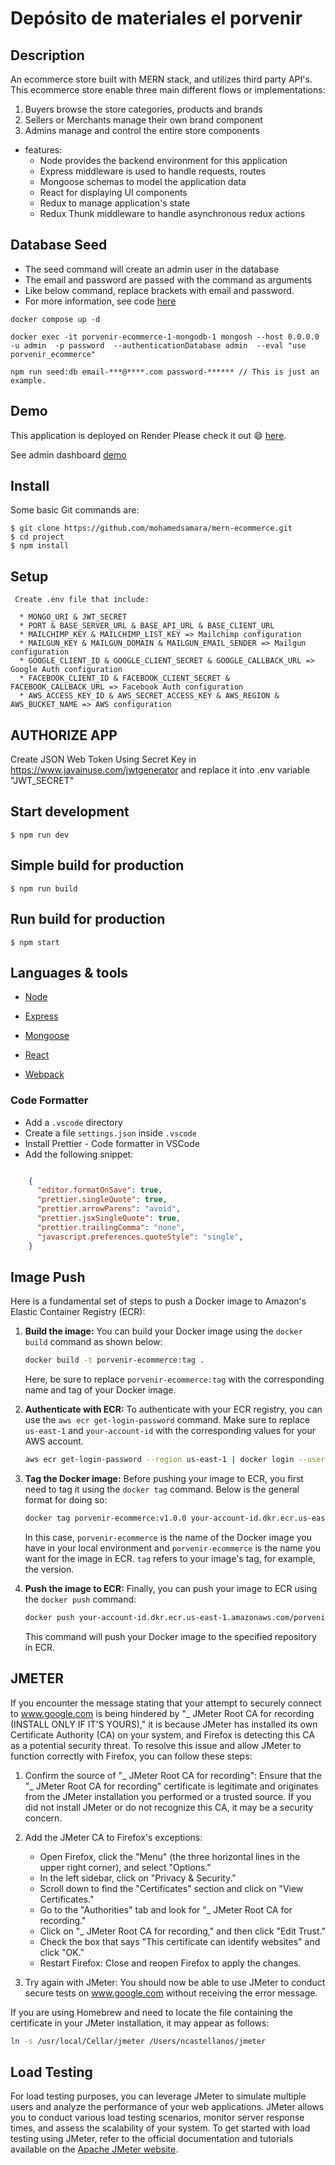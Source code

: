# Depósito de materiales el porvenir

## Description

An ecommerce store built with MERN stack, and utilizes third party API's. This ecommerce store enable three main different flows or implementations:

1. Buyers browse the store categories, products and brands
2. Sellers or Merchants manage their own brand component
3. Admins manage and control the entire store components 


* features:
  * Node provides the backend environment for this application
  * Express middleware is used to handle requests, routes
  * Mongoose schemas to model the application data
  * React for displaying UI components
  * Redux to manage application's state
  * Redux Thunk middleware to handle asynchronous redux actions


## Database Seed

* The seed command will create an admin user in the database
* The email and password are passed with the command as arguments
* Like below command, replace brackets with email and password. 
* For more information, see code [here](server/utils/seed.js)

```
docker compose up -d

docker exec -it porvenir-ecommerce-1-mongodb-1 mongosh --host 0.0.0.0 -u admin  -p password  --authenticationDatabase admin  --eval "use porvenir_ecommerce"

npm run seed:db email-***@****.com password-****** // This is just an example.

```

## Demo

This application is deployed on Render Please check it out :smile: [here](https://mern-store.onrender.com).

See admin dashboard [demo](https://mernstore-bucket.s3.us-east-2.amazonaws.com/admin.mp4)

## Install

Some basic Git commands are:

```
$ git clone https://github.com/mohamedsamara/mern-ecommerce.git
$ cd project
$ npm install
```

## Setup

```
 Create .env file that include:

  * MONGO_URI & JWT_SECRET
  * PORT & BASE_SERVER_URL & BASE_API_URL & BASE_CLIENT_URL
  * MAILCHIMP_KEY & MAILCHIMP_LIST_KEY => Mailchimp configuration
  * MAILGUN_KEY & MAILGUN_DOMAIN & MAILGUN_EMAIL_SENDER => Mailgun configuration
  * GOOGLE_CLIENT_ID & GOOGLE_CLIENT_SECRET & GOOGLE_CALLBACK_URL => Google Auth configuration
  * FACEBOOK_CLIENT_ID & FACEBOOK_CLIENT_SECRET & FACEBOOK_CALLBACK_URL => Facebook Auth configuration
  * AWS_ACCESS_KEY_ID & AWS_SECRET_ACCESS_KEY & AWS_REGION & AWS_BUCKET_NAME => AWS configuration
```
## AUTHORIZE APP

Create JSON Web Token Using Secret Key in https://www.javainuse.com/jwtgenerator and replace it into .env variable "JWT_SECRET"

## Start development

```
$ npm run dev
```

## Simple build for production

```
$ npm run build
```

## Run build for production

```
$ npm start
```


## Languages & tools

- [Node](https://nodejs.org/en/)

- [Express](https://expressjs.com/)

- [Mongoose](https://mongoosejs.com/)

- [React](https://reactjs.org/)

- [Webpack](https://webpack.js.org/)


### Code Formatter

- Add a `.vscode` directory
- Create a file `settings.json` inside `.vscode`
- Install Prettier - Code formatter in VSCode
- Add the following snippet:  

```json

    {
      "editor.formatOnSave": true,
      "prettier.singleQuote": true,
      "prettier.arrowParens": "avoid",
      "prettier.jsxSingleQuote": true,
      "prettier.trailingComma": "none",
      "javascript.preferences.quoteStyle": "single",
    }

```


## Image Push

Here is a fundamental set of steps to push a Docker image to Amazon's Elastic Container Registry (ECR):

1. **Build the image:**
   You can build your Docker image using the `docker build` command as shown below:

   ```bash
   docker build -t porvenir-ecommerce:tag .
   ```
   Here, be sure to replace `porvenir-ecommerce:tag` with the corresponding name and tag of your Docker image.

2. **Authenticate with ECR:**
   To authenticate with your ECR registry, you can use the `aws ecr get-login-password` command. Make sure to replace `us-east-1` and `your-account-id` with the corresponding values for your AWS account.

   ```bash
   aws ecr get-login-password --region us-east-1 | docker login --username AWS --password-stdin your-account-id.dkr.ecr.us-east-1.amazonaws.com
   ```

3. **Tag the Docker image:**
   Before pushing your image to ECR, you first need to tag it using the `docker tag` command. Below is the general format for doing so:

   ```bash
   docker tag porvenir-ecommerce:v1.0.0 your-account-id.dkr.ecr.us-east-1.amazonaws.com/porvenir-ecommerce:v1.0.0
   ```
   In this case, `porvenir-ecommerce` is the name of the Docker image you have in your local environment and `porvenir-ecommerce` is the name you want for the image in ECR. `tag` refers to your image's tag, for example, the version.

4. **Push the image to ECR:**
   Finally, you can push your image to ECR using the `docker push` command:

   ```bash
   docker push your-account-id.dkr.ecr.us-east-1.amazonaws.com/porvenir-ecommerce:v1.0.0
   ```
   This command will push your Docker image to the specified repository in ECR.

## JMETER

If you encounter the message stating that your attempt to securely connect to www.google.com is being hindered by "_ JMeter Root CA for recording (INSTALL ONLY IF IT'S YOURS)," it is because JMeter has installed its own Certificate Authority (CA) on your system, and Firefox is detecting this CA as a potential security threat. To resolve this issue and allow JMeter to function correctly with Firefox, you can follow these steps:

1. Confirm the source of "_ JMeter Root CA for recording": Ensure that the "_ JMeter Root CA for recording" certificate is legitimate and originates from the JMeter installation you performed or a trusted source. If you did not install JMeter or do not recognize this CA, it may be a security concern.

2. Add the JMeter CA to Firefox's exceptions:

   - Open Firefox, click the "Menu" (the three horizontal lines in the upper right corner), and select "Options."
   - In the left sidebar, click on "Privacy & Security."
   - Scroll down to find the "Certificates" section and click on "View Certificates."
   - Go to the "Authorities" tab and look for "_ JMeter Root CA for recording."
   - Click on "_ JMeter Root CA for recording," and then click "Edit Trust."
   - Check the box that says "This certificate can identify websites" and click "OK."
   - Restart Firefox: Close and reopen Firefox to apply the changes.

3. Try again with JMeter: You should now be able to use JMeter to conduct secure tests on www.google.com without receiving the error message.

If you are using Homebrew and need to locate the file containing the certificate in your JMeter installation, it may appear as follows:

```bash
ln -s /usr/local/Cellar/jmeter /Users/ncastellanos/jmeter
```

## Load Testing

For load testing purposes, you can leverage JMeter to simulate multiple users and analyze the performance of your web applications. JMeter allows you to conduct various load testing scenarios, monitor server response times, and assess the scalability of your system. To get started with load testing using JMeter, refer to the official documentation and tutorials available on the [Apache JMeter website](https://jmeter.apache.org/).